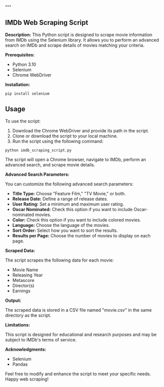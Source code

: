 """
## IMDb Web Scraping Script

**Description:** This Python script is designed to scrape movie information from IMDb using the Selenium library. It allows you to perform an advanced search on IMDb and scrape details of movies matching your criteria.

**Prerequisites:**

* Python 3.10
* Selenium
* Chrome WebDriver

**Installation:**

```bash
pip install selenium
```
## Usage

To use the script:

1. Download the Chrome WebDriver and provide its path in the script.
2. Clone or download the script to your local machine.
3. Run the script using the following command:

```bash
python imdb_scraping_script.py
```

The script will open a Chrome browser, navigate to IMDb, perform an advanced search, and scrape movie details.

**Advanced Search Parameters:**

You can customize the following advanced search parameters:

* **Title Type:** Choose "Feature Film," "TV Movie," or both.
* **Release Date:** Define a range of release dates.
* **User Rating:** Set a minimum and maximum user rating.
* **Oscar Nominated:** Check this option if you want to include Oscar-nominated movies.
* **Color:** Check this option if you want to include colored movies.
* **Language:** Choose the language of the movies.
* **Sort Order:** Select how you want to sort the results.
* **Results per Page:** Choose the number of movies to display on each page.

**Scraped Data:**

The script scrapes the following data for each movie:

* Movie Name
* Releasing Year
* Metascore
* Director(s)
* Earnings

**Output:**

The scraped data is stored in a CSV file named "movie.csv" in the same directory as the script.

**Limitations:**

This script is designed for educational and research purposes and may be subject to IMDb's terms of service.

**Acknowledgments:**

* Selenium
* Pandas

Feel free to modify and enhance the script to meet your specific needs. Happy web scraping!
